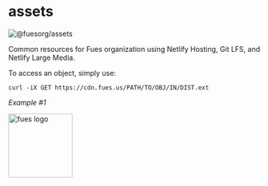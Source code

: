 # assets

![@fuesorg/assets](https://github.com/fuesorg/assets/workflows/CI/badge.svg)

Common resources for Fues organization using Netlify Hosting, Git LFS, and Netlify Large Media.

To access an object, simply use:

```
curl -iX GET https://cdn.fues.us/PATH/TO/OBJ/IN/DIST.ext
```

*Example #1*

<img src="https://cdn.fues.us/fuesorg/fues-reg-light.svg" alt="fues logo"  height="128px" />

